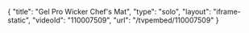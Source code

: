 {
    "title": "Gel Pro Wicker Chef's Mat",
    "type": "solo",
    "layout": "iframe-static",
    "videoId": "110007509",
    "url": "\/tvpembed\/110007509"
}